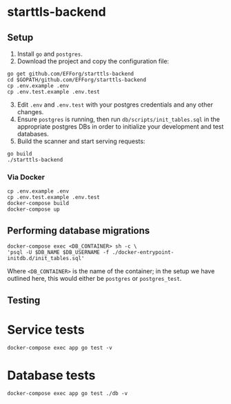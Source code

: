 # starttls-backend

## Setup
1. Install `go` and `postgres`.
2. Download the project and copy the configuration file:
```
go get github.com/EFForg/starttls-backend
cd $GOPATH/github.com/EFForg/starttls-backend
cp .env.example .env
cp .env.test.example .env.test
```
3. Edit `.env` and `.env.test` with your postgres credentials and any other changes.
4. Ensure `postgres` is running, then run `db/scripts/init_tables.sql` in the appropriate postgres DBs in order to initialize your development and test databases.
5. Build the scanner and start serving requests:
```
go build
./starttls-backend
```

### Via Docker
```
cp .env.example .env
cp .env.test.example .env.test
docker-compose build
docker-compose up
```

## Performing database migrations
```
docker-compose exec <DB_CONTAINER> sh -c \
'psql -U $DB_NAME $DB_USERNAME -f ./docker-entrypoint-initdb.d/init_tables.sql'
```
Where `<DB_CONTAINER>` is the name of the container; in the setup we have outlined here, this would either be `postgres` or `postgres_test`.

## Testing
# Service tests
```
docker-compose exec app go test -v
```

# Database tests
```
docker-compose exec app go test ./db -v
```

